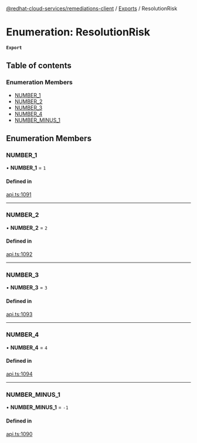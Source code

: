 [@redhat-cloud-services/remediations-client](../README.md) / [Exports](../modules.md) / ResolutionRisk

# Enumeration: ResolutionRisk

**`Export`**

## Table of contents

### Enumeration Members

- [NUMBER\_1](ResolutionRisk.md#number_1)
- [NUMBER\_2](ResolutionRisk.md#number_2)
- [NUMBER\_3](ResolutionRisk.md#number_3)
- [NUMBER\_4](ResolutionRisk.md#number_4)
- [NUMBER\_MINUS\_1](ResolutionRisk.md#number_minus_1)

## Enumeration Members

### NUMBER\_1

• **NUMBER\_1** = ``1``

#### Defined in

[api.ts:1091](https://github.com/RedHatInsights/javascript-clients/blob/master/packages/remediations/api.ts#L1091)

___

### NUMBER\_2

• **NUMBER\_2** = ``2``

#### Defined in

[api.ts:1092](https://github.com/RedHatInsights/javascript-clients/blob/master/packages/remediations/api.ts#L1092)

___

### NUMBER\_3

• **NUMBER\_3** = ``3``

#### Defined in

[api.ts:1093](https://github.com/RedHatInsights/javascript-clients/blob/master/packages/remediations/api.ts#L1093)

___

### NUMBER\_4

• **NUMBER\_4** = ``4``

#### Defined in

[api.ts:1094](https://github.com/RedHatInsights/javascript-clients/blob/master/packages/remediations/api.ts#L1094)

___

### NUMBER\_MINUS\_1

• **NUMBER\_MINUS\_1** = ``-1``

#### Defined in

[api.ts:1090](https://github.com/RedHatInsights/javascript-clients/blob/master/packages/remediations/api.ts#L1090)
